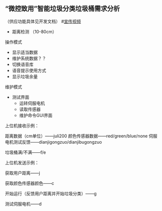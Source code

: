 ## “微控致用”智能垃圾分类垃圾桶需求分析
（供应功能具体见开发文档）
#[宣传视频](https://www.bilibili.com/video/BV1Nq4y1L7mA?t=30)
- 距离检测 （10-80cm）

操作模式

- 显示适当数据
- 维护系统数据？？
- 切换语音库
- 语音提示使用方式
- 显示垃圾余量

维护模式

- 测试界面
  - 运转伺服电机
  - 读取传感器
  - 维护命令GUI界面

上位机接收示例：

距离数据（cm单位）——juli200
颜色传感器数据——red/green/blue/none
伺服电机测试反馈——dianjigongzuo/dianjibugongzuo

垃圾桶满/不满——f/e

上位机发送示例：

获取用户距离——j

获取颜色传感器颜色——c

开始运行（反馈用户距离并开始垃圾分类）——g

测试伺服电机——d







 
